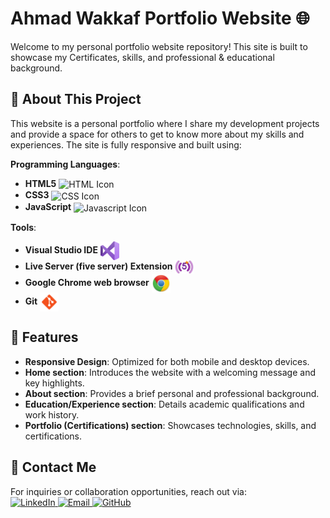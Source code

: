 # Ahmad Wakkaf Portfolio Website 🌐

Welcome to my personal portfolio website repository! This site is built to showcase my Certificates, skills, and professional & educational  background.


## 🚀 About This Project

This website is a personal portfolio where I share my development projects and provide a space for others to get to know more about my skills and experiences. The site is fully responsive and built using:

**Programming Languages**:

- **HTML5** <img src="https://raw.githubusercontent.com/marwin1991/profile-technology-icons/refs/heads/main/icons/html.png" alt="HTML Icon" width="30" align="center">
- **CSS3** <img src="https://raw.githubusercontent.com/marwin1991/profile-technology-icons/refs/heads/main/icons/css.png" alt="CSS Icon" width="30" align="center">
- **JavaScript** <img src="https://raw.githubusercontent.com/marwin1991/profile-technology-icons/refs/heads/main/icons/javascript.png" alt="Javascript Icon" width="25" align="center">

**Tools**:
- **Visual Studio IDE** <img src="https://github.com/ahmad-wakkaf/ahmad-wakkaf.github.io/blob/main/icons/VisualStudio-Icon.png" alt="Visual Studio Icon" width="30" align="center">
- **Live Server (five server) Extension** <img src="https://github.com/ahmad-wakkaf/ahmad-wakkaf.github.io/blob/main/icons/LiveServer-Icon.png" alt="Five Server Icon" width="30" align="center">
- **Google Chrome web browser** <img src="https://github.com/ahmad-wakkaf/ahmad-wakkaf.github.io/blob/main/icons/GoogleChrome-Icon.png" alt="Google Chrome Icon" width="30" align="center">
- **Git** <img src="https://github.com/ahmad-wakkaf/ahmad-wakkaf.github.io/blob/main/icons/Git-Icon.png" alt="Git Icon" width="30" align="center">
 



## 📂 Features

- **Responsive Design**: Optimized for both mobile and desktop devices.
- **Home section**: Introduces the website with a welcoming message and key highlights.
- **About section**: Provides a brief personal and professional background.
- **Education/Experience section**: Details academic qualifications and work history.
- **Portfolio (Certifications) section**: Showcases technologies, skills, and certifications.



## 📧 Contact Me

For inquiries or collaboration opportunities, reach out via:
<br/>
<a href="https://www.linkedin.com/in/ahmad-wakkaf">
    <img src="https://img.icons8.com/ios-filled/50/0A66C2/linkedin.png" alt="LinkedIn" width="30" height="30">
  </a>
  <a href="mailto:ahmad.wakkaf1@gmail.com">
    <img src="https://img.icons8.com/ios-filled/50/D14836/gmail.png" alt="Email" width="30" height="30">
  </a>
  <a href="https://github.com/ahmad-wakkaf">
    <img src="https://img.icons8.com/ios-filled/50/181717/github.png" alt="GitHub" width="30" height="30">
  </a>

